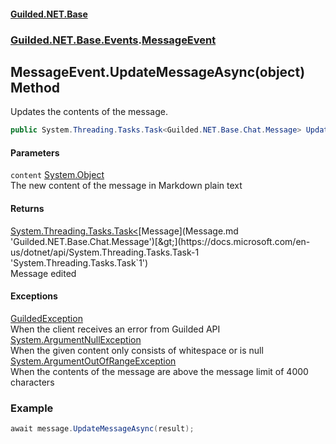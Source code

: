 #### [Guilded.NET.Base](Guilded_NET_Base.md 'Guilded.NET.Base')
### [Guilded.NET.Base.Events](Guilded_NET_Base.md#Guilded_NET_Base_Events 'Guilded.NET.Base.Events').[MessageEvent](MessageEvent.md 'Guilded.NET.Base.Events.MessageEvent')
## MessageEvent.UpdateMessageAsync(object) Method
Updates the contents of the message.  
```csharp
public System.Threading.Tasks.Task<Guilded.NET.Base.Chat.Message> UpdateMessageAsync(object content);
```
#### Parameters
<a name='Guilded_NET_Base_Events_MessageEvent_UpdateMessageAsync(object)_content'></a>
`content` [System.Object](https://docs.microsoft.com/en-us/dotnet/api/System.Object 'System.Object')  
The new content of the message in Markdown plain text
  
#### Returns
[System.Threading.Tasks.Task&lt;](https://docs.microsoft.com/en-us/dotnet/api/System.Threading.Tasks.Task-1 'System.Threading.Tasks.Task`1')[Message](Message.md 'Guilded.NET.Base.Chat.Message')[&gt;](https://docs.microsoft.com/en-us/dotnet/api/System.Threading.Tasks.Task-1 'System.Threading.Tasks.Task`1')  
Message edited
#### Exceptions
[GuildedException](GuildedException.md 'Guilded.NET.Base.GuildedException')  
When the client receives an error from Guilded API
[System.ArgumentNullException](https://docs.microsoft.com/en-us/dotnet/api/System.ArgumentNullException 'System.ArgumentNullException')  
When the given content only consists of whitespace or is null
[System.ArgumentOutOfRangeException](https://docs.microsoft.com/en-us/dotnet/api/System.ArgumentOutOfRangeException 'System.ArgumentOutOfRangeException')  
When the contents of the message are above the message limit of 4000 characters
### Example
```csharp
await message.UpdateMessageAsync(result);  
```
